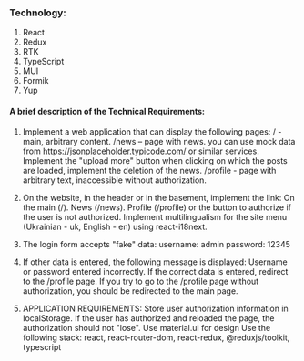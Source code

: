 ### Technology:
1. React
2. Redux
3. RTK
4. TypeScript
5. MUI
6. Formik
7. Yup

#### A brief description of the Technical Requirements:

1) Implement a web application that can display the following pages:
/ - main, arbitrary content.
/news – page with news. you can use mock data from https://jsonplaceholder.typicode.com/ or similar services. Implement the "upload more" button when clicking on which the posts are loaded, implement the deletion of the news.
/profile - page with arbitrary text, inaccessible without authorization.

2) On the website, in the header or in the basement, implement the link:
On the main (/).
News (/news).
Profile (/profile) or the button to authorize if the user is not authorized.
Implement multilingualism for the site menu (Ukrainian - uk, English - en) using react-i18next.

3) The login form accepts "fake" data:
username: admin
password: 12345

4) If other data is entered, the following message is displayed:
Username or password entered incorrectly.
If the correct data is entered, redirect to the /profile page.
If you try to go to the /profile page without authorization, you should be redirected to the main page.

5) APPLICATION REQUIREMENTS:
Store user authorization information in localStorage. If the user has authorized and reloaded the page, the authorization should not "lose".
Use material.ui for design
Use the following stack: react, react-router-dom, react-redux, @reduxjs/toolkit, typescript
